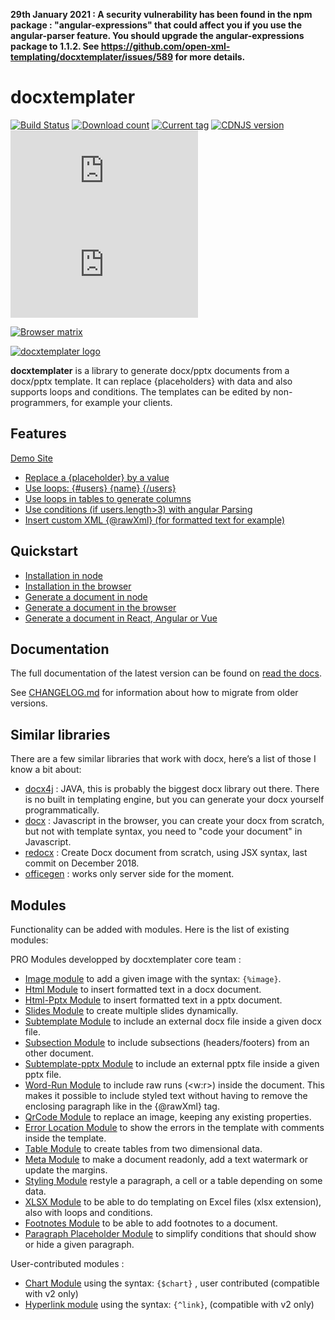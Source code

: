 **29th January 2021 : A security vulnerability has been found in the npm package : "angular-expressions" that could affect you if you use the angular-parser feature. You should upgrade the angular-expressions package to 1.1.2. See https://github.com/open-xml-templating/docxtemplater/issues/589 for more details.**

# docxtemplater

[![Build Status](https://travis-ci.org/open-xml-templating/docxtemplater.svg?branch=master&style=flat)](https://travis-ci.org/open-xml-templating/docxtemplater) [![Download count](https://img.shields.io/npm/dm/docxtemplater.svg?style=flat)](https://www.npmjs.org/package/docxtemplater) [![Current tag](https://img.shields.io/npm/v/docxtemplater.svg?style=flat)](https://www.npmjs.org/package/docxtemplater) [![CDNJS version](https://img.shields.io/cdnjs/v/docxtemplater.svg)](https://cdnjs.com/libraries/docxtemplater) [![size](http://img.badgesize.io/https://raw.githubusercontent.com/open-xml-templating/docxtemplater-build/master/build/docxtemplater-latest.min.js?label=size&style=flat-square)](https://raw.githubusercontent.com/open-xml-templating/docxtemplater-build/master/build/docxtemplater-latest.min.js) [![gzip size](http://img.badgesize.io/https://raw.githubusercontent.com/open-xml-templating/docxtemplater-build/master/build/docxtemplater-latest.min.js?compression=gzip&label=gzip%20size&style=flat-square)](https://raw.githubusercontent.com/open-xml-templating/docxtemplater-build/master/build/docxtemplater-latest.min.js)

[![Browser matrix](https://saucelabs.com/browser-matrix/jsninja.svg)](https://saucelabs.com/u/jsninja)

[![docxtemplater logo](https://raw.githubusercontent.com/open-xml-templating/docxtemplater/master/logo-small.png)](https://docxtemplater.com/)

**docxtemplater** is a library to generate docx/pptx documents from a docx/pptx template. It can replace {placeholders} with data and also supports loops and conditions. The templates can be edited by non-programmers, for example your clients.

## Features

[Demo Site](https://docxtemplater.com/demo)

- <a href="https://docxtemplater.com/demo#simple">Replace a {placeholder} by a value</a>
- <a href="https://docxtemplater.com/demo#loops">Use loops: {#users} {name} {/users} </a>
- <a href="https://docxtemplater.com/demo#loop-table">Use loops in tables to generate columns</a>
- <a href="https://docxtemplater.com/demo#conditions">Use conditions (if users.length>3) with angular Parsing</a>
- <a href="https://docxtemplater.com/demo#xml-insertion">Insert custom XML {@rawXml} (for formatted text for example)</a>

## Quickstart

- [Installation in node](https://docxtemplater.readthedocs.io/en/latest/installation.html#node)
- [Installation in the browser](https://docxtemplater.readthedocs.io/en/latest/installation.html#browser)
- [Generate a document in node](https://docxtemplater.readthedocs.io/en/latest/generate.html#node)
- [Generate a document in the browser](https://docxtemplater.readthedocs.io/en/latest/generate.html#browser)
- [Generate a document in React, Angular or Vue](https://docxtemplater.readthedocs.io/en/latest/generate.html#react-angular-vue)

## Documentation

The full documentation of the latest version can be found on [read the docs](http://docxtemplater.readthedocs.io/en/latest/).

See [CHANGELOG.md](CHANGELOG.md) for information about how to migrate from older versions.

## Similar libraries

There are a few similar libraries that work with docx, here’s a list of those I know a bit about:

- [docx4j](https://www.docx4java.org/trac/docx4j) : JAVA, this is probably the biggest docx library out there. There is no built in templating engine, but you can generate your docx yourself programmatically.
- [docx](https://github.com/dolanmiu/docx) : Javascript in the browser, you can create your docx from scratch, but not with template syntax, you need to "code your document" in Javascript.
- [redocx](https://github.com/nitin42/redocx) : Create Docx document from scratch, using JSX syntax, last commit on December 2018.
- [officegen](https://github.com/Ziv-Barber/officegen) : works only server side for the moment.

## Modules

Functionality can be added with modules. Here is the list of existing modules:

PRO Modules developped by docxtemplater core team :

- [Image module](https://docxtemplater.com/modules/image/) to add a given image with the syntax: `{%image}`.
- [Html Module](https://docxtemplater.com/modules/html/) to insert formatted text in a docx document.
- [Html-Pptx Module](https://docxtemplater.com/modules/html-pptx/) to insert formatted text in a pptx document.
- [Slides Module](https://docxtemplater.com/modules/slides/) to create multiple slides dynamically.
- [Subtemplate Module](https://docxtemplater.com/modules/subtemplate) to include an external docx file inside a given docx file.
- [Subsection Module](https://docxtemplater.com/modules/subsection) to include subsections (headers/footers) from an other document.
- [Subtemplate-pptx Module](https://docxtemplater.com/modules/pptx-sub/) to include an external pptx file inside a given pptx file.
- [Word-Run Module](https://docxtemplater.com/modules/word-run) to include raw runs (<w:r>) inside the document. This makes it possible to include styled text without having to remove the enclosing paragraph like in the {@rawXml} tag.
- [QrCode Module](https://docxtemplater.com/modules/qrcode) to replace an image, keeping any existing properties.
- [Error Location Module](https://docxtemplater.com/modules/error-location) to show the errors in the template with comments inside the template.
- [Table Module](https://docxtemplater.com/modules/table) to create tables from two dimensional data.
- [Meta Module](https://docxtemplater.com/modules/meta) to make a document readonly, add a text watermark or update the margins.
- [Styling Module](https://docxtemplater.com/modules/styling) restyle a paragraph, a cell or a table depending on some data.
- [XLSX Module](https://docxtemplater.com/modules/xlsx) to be able to do templating on Excel files (xlsx extension), also with loops and conditions.
- [Footnotes Module](https://docxtemplater.com/modules/footnotes) to be able to add footnotes to a document.
- [Paragraph Placeholder Module](https://docxtemplater.com/modules/paragraph-placeholder) to simplify conditions that should show or hide a given paragraph.

User-contributed modules :

- [Chart Module](https://github.com/prog666/docxtemplater-chart-module) using the syntax: `{$chart}` , user contributed (compatible with v2 only)
- [Hyperlink module](https://github.com/sujith3g/docxtemplater-link-module) using the syntax: `{^link}`, (compatible with v2 only)
